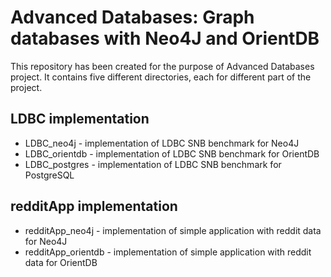 # Advanced Databases: Graph databases with Neo4J and OrientDB

This repository has been created for the purpose of Advanced Databases project.
It contains five different directories, each for different part of the project.

## LDBC implementation
- LDBC_neo4j - implementation of LDBC SNB benchmark for Neo4J
- LDBC_orientdb - implementation of LDBC SNB benchmark for OrientDB
- LDBC_postgres - implementation of LDBC SNB benchmark for PostgreSQL

## redditApp implementation
- redditApp_neo4j - implementation of simple application with reddit data for Neo4J
- redditApp_orientdb - implementation of simple application with reddit data for OrientDB
